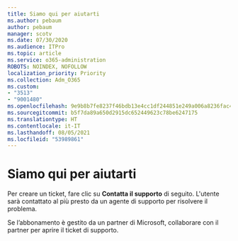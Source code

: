 ```yaml
---
title: Siamo qui per aiutarti
ms.author: pebaum
author: pebaum
manager: scotv
ms.date: 07/30/2020
ms.audience: ITPro
ms.topic: article
ms.service: o365-administration
ROBOTS: NOINDEX, NOFOLLOW
localization_priority: Priority
ms.collection: Adm_O365
ms.custom:
- "3513"
- "9001480"
ms.openlocfilehash: 9e9b8b7fe8237f46bdb13e4cc1df244851e249a006a8236fac465240eb10ea3e
ms.sourcegitcommit: b5f7da89a650d2915dc652449623c78be6247175
ms.translationtype: HT
ms.contentlocale: it-IT
ms.lasthandoff: 08/05/2021
ms.locfileid: "53989861"
---
```

# <a name="were-here-to-help"></a>Siamo qui per aiutarti

Per creare un ticket, fare clic su **Contatta il supporto** di seguito. L'utente sarà contattato al più presto da un agente di supporto per risolvere il problema.

Se l’abbonamento è gestito da un partner di Microsoft, collaborare con il partner per aprire il ticket di supporto.